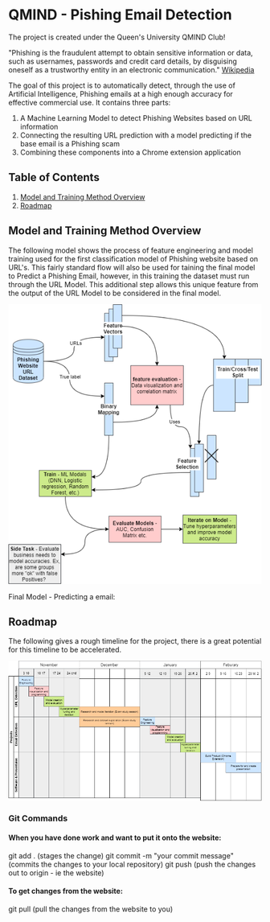 # QMIND - Pishing Email Detection

The project is created under the Queen's University QMIND Club!

"Phishing is the fraudulent attempt to obtain sensitive information or data, such as usernames, passwords and credit card details, by disguising oneself as a trustworthy entity in an electronic communication." [Wikipedia](https://en.wikipedia.org/wiki/Phishing)

The goal of this project is to automatically detect, through the use of Artificial Intelligence, Phishing emails at a high enough accuracy for effective commercial use. It contains three parts:

1. A Machine Learning Model to detect Phishing Websites based on URL information
2. Connecting the resulting URL prediction with a model predicting if the base email is a Phishing scam
3. Combining these components into a Chrome extension application

## Table of Contents

1. [Model and Training Method Overview](#Model-and-Training-Method-Overview)
2. [Roadmap](#Roadmap)

## Model and Training Method Overview

The following model shows the process of feature engineering and model training used for the first classification model of Phishing website based on URL's. This fairly standard flow will also be used for taining the final model to Predict a Phishing Email, however, in this training the dataset must run through the URL Model. This additional step allows this unique feature from the output of the URL Model to be considered in the final model.

![Training Overview Diagram for URL classification](images/Overview_Diagram_URL_Detection.png)

Final Model - Predicting a email:

## Roadmap

The following gives a rough timeline for the project, there is a great potential for this timeline to be accelerated.

![Roadmap](images/Roadmap.png)

### Git Commands

#### When you have done work and want to put it onto the website:

git add . (stages the change)
git commit -m "your commit message" (commits the changes to your local repository)
git push (push the changes out to origin - ie the website)

#### To get changes from the website:

git pull (pull the changes from the website to you)
